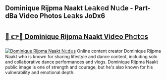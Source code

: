 ## Dominique Rijpma Naakt Le𝚊k𝚎d N𝚞𝚍e - Part-dBa Vid𝚎o Photos Le𝚊ks JoDx6

# <h2><a href="http://fb6hps.evod.top/?m=Dominique+Rijpma+Naakt">🔗 👉🔴 Dominique Rijpma Naakt Vid𝚎o Ph𝚘t𝚘s</a></h2>

[![Dominique Rijpma Naakt N𝚞d𝚎s](https://i.imgur.com/8V9OHl7.gif)](http://fb6hps.evod.top/?m=Dominique+Rijpma+Naakt)
Online content creator Dominique Rijpma Naakt who is known for sharing lifestyle and dance content, including solo and collaborative dance performances and vlogs. Dominique Rijpma Naakt public image is one of strength and courage, but he's also known for his vulnerability and emotional depth. 
